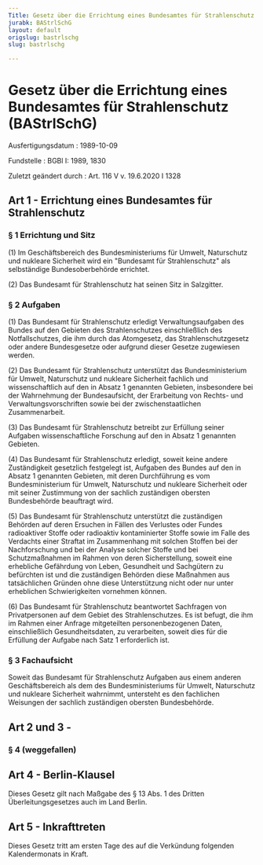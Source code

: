 ```yaml
---
Title: Gesetz über die Errichtung eines Bundesamtes für Strahlenschutz
jurabk: BAStrlSchG
layout: default
origslug: bastrlschg
slug: bastrlschg

---
```


# Gesetz über die Errichtung eines Bundesamtes für Strahlenschutz (BAStrlSchG)

Ausfertigungsdatum
:   1989-10-09

Fundstelle
:   BGBl I: 1989, 1830

Zuletzt geändert durch
:   Art. 116 V v. 19.6.2020 I 1328


## Art 1 - Errichtung eines Bundesamtes für Strahlenschutz



### § 1 Errichtung und Sitz

(1) Im Geschäftsbereich des Bundesministeriums für Umwelt, Naturschutz und nukleare Sicherheit wird ein "Bundesamt für Strahlenschutz" als selbständige Bundesoberbehörde errichtet.

(2) Das Bundesamt für Strahlenschutz hat seinen Sitz in Salzgitter.


### § 2 Aufgaben

(1) Das Bundesamt für Strahlenschutz erledigt Verwaltungsaufgaben des Bundes auf den Gebieten des Strahlenschutzes einschließlich des Notfallschutzes, die ihm durch das Atomgesetz, das Strahlenschutzgesetz oder andere Bundesgesetze oder aufgrund dieser Gesetze zugewiesen werden.

(2) Das Bundesamt für Strahlenschutz unterstützt das Bundesministerium für Umwelt, Naturschutz und nukleare Sicherheit fachlich und wissenschaftlich auf den in Absatz 1 genannten Gebieten, insbesondere bei der Wahrnehmung der Bundesaufsicht, der Erarbeitung von Rechts- und Verwaltungsvorschriften sowie bei der zwischenstaatlichen Zusammenarbeit.

(3) Das Bundesamt für Strahlenschutz betreibt zur Erfüllung seiner Aufgaben wissenschaftliche Forschung auf den in Absatz 1 genannten Gebieten.

(4) Das Bundesamt für Strahlenschutz erledigt, soweit keine andere Zuständigkeit gesetzlich festgelegt ist, Aufgaben des Bundes auf den in Absatz 1 genannten Gebieten, mit deren Durchführung es vom Bundesministerium für Umwelt, Naturschutz und nukleare Sicherheit oder mit seiner Zustimmung von der sachlich zuständigen obersten Bundesbehörde beauftragt wird.

(5) Das Bundesamt für Strahlenschutz unterstützt die zuständigen Behörden auf deren Ersuchen in Fällen des Verlustes oder Fundes radioaktiver Stoffe oder radioaktiv kontaminierter Stoffe sowie im Falle des Verdachts einer Straftat im Zusammenhang mit solchen Stoffen bei der Nachforschung und bei der Analyse solcher Stoffe und bei Schutzmaßnahmen im Rahmen von deren Sicherstellung, soweit eine erhebliche Gefährdung von Leben, Gesundheit und Sachgütern zu befürchten ist und die zuständigen Behörden diese Maßnahmen aus tatsächlichen Gründen ohne diese Unterstützung nicht oder nur unter erheblichen Schwierigkeiten vornehmen können.

(6) Das Bundesamt für Strahlenschutz beantwortet Sachfragen von Privatpersonen auf dem Gebiet des Strahlenschutzes. Es ist befugt, die ihm im Rahmen einer Anfrage mitgeteilten personenbezogenen Daten, einschließlich Gesundheitsdaten, zu verarbeiten, soweit dies für die Erfüllung der Aufgabe nach Satz 1 erforderlich ist.


### § 3 Fachaufsicht

Soweit das Bundesamt für Strahlenschutz Aufgaben aus einem anderen Geschäftsbereich als dem des Bundesministeriums für Umwelt, Naturschutz und nukleare Sicherheit wahrnimmt, untersteht es den fachlichen Weisungen der sachlich zuständigen obersten Bundesbehörde.


## Art 2 und 3 - 



### § 4 (weggefallen)



## Art 4 - Berlin-Klausel

Dieses Gesetz gilt nach Maßgabe des § 13 Abs. 1 des Dritten Überleitungsgesetzes auch im Land Berlin.


## Art 5 - Inkrafttreten

Dieses Gesetz tritt am ersten Tage des auf die Verkündung folgenden Kalendermonats in Kraft.

